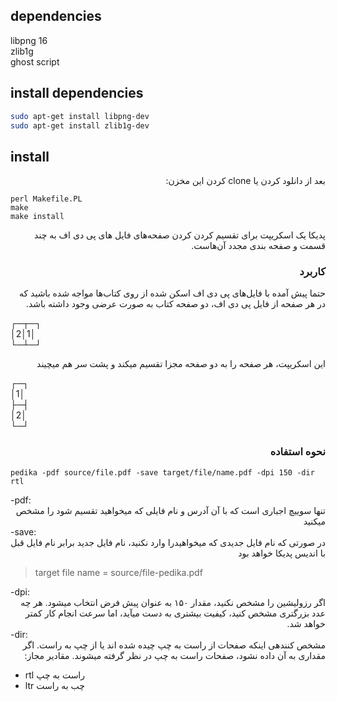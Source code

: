 

## dependencies
libpng 16  
zlib1g  
ghost script  


## install dependencies

``` bash
sudo apt-get install libpng-dev
sudo apt-get install zlib1g-dev
```

## install

<div dir="rtl">

بعد از دانلود کردن یا clone کردن این مخزن:  

<div dir="ltr">

```
perl Makefile.PL
make
make install
```

</div>

پدیکا یک اسکریپت برای تقسیم کردن کردن صفحه‌های فایل های پی دی اف به چند قسمت و صفحه بندی مجدد آن‌هاست.

### کاربرد
حتما پیش آمده با فایل‌های پی دی اف‌ اسکن شده از روی کتاب‌ها مواجه شده باشید که در هر صفحه از فایل پی دی اف، دو صفحه کتاب به صورت عرضی وجود داشته باشد.  

<div dir="ltr">

┌─┬─┐  
│2│1│  
└─┴─┘  

</div>

این اسکریپت، هر صفحه را به دو صفحه مجزا تقسیم میکند و پشت سر هم میچیند

<div dir="ltr">

┌─┐  
│1│  
├─┤  
│2│  
└─┘  

</div>

### نحوه استفاده

<div dir="ltr">

```
pedika -pdf source/file.pdf -save target/file/name.pdf -dpi 150 -dir rtl
```

</div>

<div dir="ltr">-pdf:</div>  
تنها سوییچ اجباری است که با آن آدرس و نام فایلی که میخواهید تقسیم شود را مشخص میکنید

<div dir="ltr">-save:</div>  
در صورتی که نام فایل جدیدی که میخواهیدرا وارد نکنید، نام فایل جدید برابر نام فایل قبل با اندیس پدیکا خواهد بود  

<div dir="ltr">

> target file name = source/file-pedika.pdf

</div>

<div dir="ltr">-dpi:</div>  
اگر رزولیشین را مشخص نکنید، مقدار ۱۵۰ به عنوان پیش فرض انتخاب میشود.  
هر چه عدد بزرگتری مشخص کنید، کیفیت بیشتری به دست میآید، اما سرعت انجام کار کمتر خواهد شد.

<div dir="ltr">-dir:</div>  
مشخص کنندهی اینکه صفحات از راست به چپ چیده شده اند یا از چپ به راست.  
اگر مقداری به آن داده نشود، صفحات راست به چپ در نظر گرفته میشوند.  
مقادیر مجاز:
<div dir="ltr">
  
 - rtl راست به چپ  
 - ltr چب به راست
 
 </div>  

</div>

